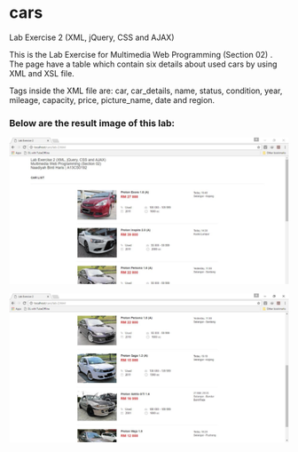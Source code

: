 # cars
Lab Exercise 2 (XML, jQuery, CSS and AJAX) 


This is the Lab Exercise for Multimedia Web Programming (Section 02) .
The page have a table which contain six details about used cars by using XML and XSL file.

Tags inside the XML file are: car, car_details, name, status, condition, year, mileage, capacity, price, picture_name, date and region.


### Below are the result image of this lab:

![Alt text](Output_1_1.JPG?raw=true "Output")

![Alt text](Output_1_2.JPG?raw=true "Output continue")
